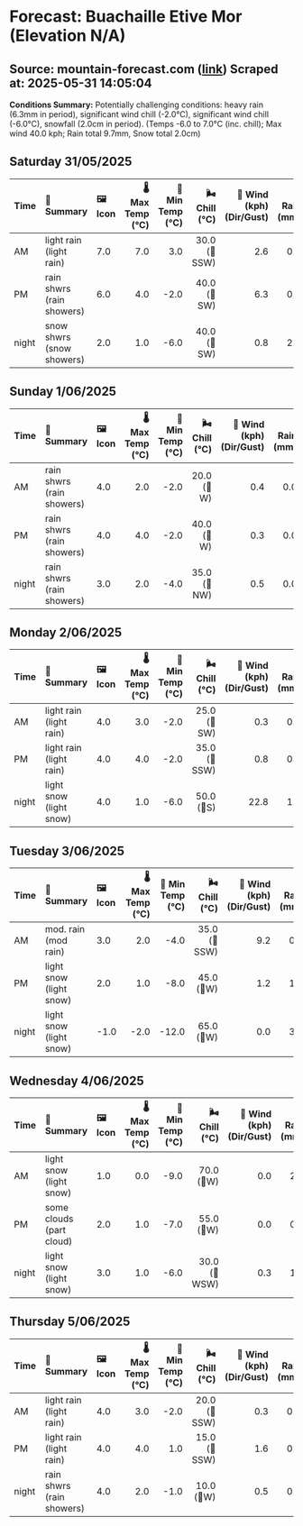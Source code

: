 # Forecast: Buachaille Etive Mor (Elevation N/A)
**Source:** mountain-forecast.com ([link](https://www.mountain-forecast.com/peaks/Buachaille-Etive-Mor/forecasts/1020))
**Scraped at:** 2025-05-31 14:05:04
---

**Conditions Summary:** Potentially challenging conditions: heavy rain (6.3mm in period), significant wind chill (-2.0°C), significant wind chill (-6.0°C), snowfall (2.0cm in period). (Temps -6.0 to 7.0°C (inc. chill); Max wind 40.0 kph; Rain total 9.7mm, Snow total 2.0cm)

## Saturday 31/05/2025
| **Time** | **📝 Summary** | **🖼️ Icon** | **🌡️ Max Temp (°C)** | **🥶 Min Temp (°C)** | **🌬️ Chill (°C)** | **💨 Wind (kph) (Dir/Gust)** | **💧 Rain (mm)** | **❄️ Snow (cm)** | **☁️ Cloud Base (m)** | **🧊 Freezing Lvl (m)** |
|:------- |:------- |:----- |--------------: |-------------: |-----------: |---------------------: |---------: |----------: |---------------: |----------------: |
| AM      | light rain<br><span class="icon-desc">(light rain)</span> | 7.0 | 7.0 | 3.0 | 30.0<br>(🧭SSW) | 2.6 | 0.0 | 300 | 2200 |
| PM      | rain shwrs<br><span class="icon-desc">(rain showers)</span> | 6.0 | 4.0 | -2.0 | 40.0<br>(🧭SW) | 6.3 | 0.0 | 250 | 1900 |
| night   | snow shwrs<br><span class="icon-desc">(snow showers)</span> | 2.0 | 1.0 | -6.0 | 40.0<br>(🧭SW) | 0.8 | 2.0 | 650 | 1250 |

## Sunday 1/06/2025
| **Time** | **📝 Summary** | **🖼️ Icon** | **🌡️ Max Temp (°C)** | **🥶 Min Temp (°C)** | **🌬️ Chill (°C)** | **💨 Wind (kph) (Dir/Gust)** | **💧 Rain (mm)** | **❄️ Snow (cm)** | **☁️ Cloud Base (m)** | **🧊 Freezing Lvl (m)** |
|:------- |:------- |:----- |--------------: |-------------: |-----------: |---------------------: |---------: |----------: |---------------: |----------------: |
| AM      | rain shwrs<br><span class="icon-desc">(rain showers)</span> | 4.0 | 2.0 | -2.0 | 20.0<br>(🧭W) | 0.4 | 0.0 | 350 | 1300 |
| PM      | rain shwrs<br><span class="icon-desc">(rain showers)</span> | 4.0 | 4.0 | -2.0 | 40.0<br>(🧭W) | 0.3 | 0.0 | 1450 | 1600 |
| night   | rain shwrs<br><span class="icon-desc">(rain showers)</span> | 3.0 | 2.0 | -4.0 | 35.0<br>(🧭NW) | 0.5 | 0.0 | 350 | 1300 |

## Monday 2/06/2025
| **Time** | **📝 Summary** | **🖼️ Icon** | **🌡️ Max Temp (°C)** | **🥶 Min Temp (°C)** | **🌬️ Chill (°C)** | **💨 Wind (kph) (Dir/Gust)** | **💧 Rain (mm)** | **❄️ Snow (cm)** | **☁️ Cloud Base (m)** | **🧊 Freezing Lvl (m)** |
|:------- |:------- |:----- |--------------: |-------------: |-----------: |---------------------: |---------: |----------: |---------------: |----------------: |
| AM      | light rain<br><span class="icon-desc">(light rain)</span> | 4.0 | 3.0 | -2.0 | 25.0<br>(🧭SW) | 0.3 | 0.0 | 550 | 1350 |
| PM      | light rain<br><span class="icon-desc">(light rain)</span> | 4.0 | 4.0 | -2.0 | 35.0<br>(🧭SSW) | 0.8 | 0.0 | 650 | 1700 |
| night   | light snow<br><span class="icon-desc">(light snow)</span> | 4.0 | 1.0 | -6.0 | 50.0<br>(🧭S) | 22.8 | 1.0 | 300 | 1700 |

## Tuesday 3/06/2025
| **Time** | **📝 Summary** | **🖼️ Icon** | **🌡️ Max Temp (°C)** | **🥶 Min Temp (°C)** | **🌬️ Chill (°C)** | **💨 Wind (kph) (Dir/Gust)** | **💧 Rain (mm)** | **❄️ Snow (cm)** | **☁️ Cloud Base (m)** | **🧊 Freezing Lvl (m)** |
|:------- |:------- |:----- |--------------: |-------------: |-----------: |---------------------: |---------: |----------: |---------------: |----------------: |
| AM      | mod. rain<br><span class="icon-desc">(mod rain)</span> | 3.0 | 2.0 | -4.0 | 35.0<br>(🧭SSW) | 9.2 | 0.0 | 200 | 1450 |
| PM      | light snow<br><span class="icon-desc">(light snow)</span> | 2.0 | 1.0 | -8.0 | 45.0<br>(🧭W) | 1.2 | 1.0 | 300 | 1300 |
| night   | light snow<br><span class="icon-desc">(light snow)</span> | -1.0 | -2.0 | -12.0 | 65.0<br>(🧭W) | 0.0 | 3.0 | 300 | 700 |

## Wednesday 4/06/2025
| **Time** | **📝 Summary** | **🖼️ Icon** | **🌡️ Max Temp (°C)** | **🥶 Min Temp (°C)** | **🌬️ Chill (°C)** | **💨 Wind (kph) (Dir/Gust)** | **💧 Rain (mm)** | **❄️ Snow (cm)** | **☁️ Cloud Base (m)** | **🧊 Freezing Lvl (m)** |
|:------- |:------- |:----- |--------------: |-------------: |-----------: |---------------------: |---------: |----------: |---------------: |----------------: |
| AM      | light snow<br><span class="icon-desc">(light snow)</span> | 1.0 | 0.0 | -9.0 | 70.0<br>(🧭W) | 0.0 | 2.0 | 250 | 1100 |
| PM      | some clouds<br><span class="icon-desc">(part cloud)</span> | 2.0 | 1.0 | -7.0 | 55.0<br>(🧭W) | 0.0 | 0.0 | 350 | 1200 |
| night   | light snow<br><span class="icon-desc">(light snow)</span> | 3.0 | 1.0 | -6.0 | 30.0<br>(🧭WSW) | 0.3 | 1.0 | 600 | 1250 |

## Thursday 5/06/2025
| **Time** | **📝 Summary** | **🖼️ Icon** | **🌡️ Max Temp (°C)** | **🥶 Min Temp (°C)** | **🌬️ Chill (°C)** | **💨 Wind (kph) (Dir/Gust)** | **💧 Rain (mm)** | **❄️ Snow (cm)** | **☁️ Cloud Base (m)** | **🧊 Freezing Lvl (m)** |
|:------- |:------- |:----- |--------------: |-------------: |-----------: |---------------------: |---------: |----------: |---------------: |----------------: |
| AM      | light rain<br><span class="icon-desc">(light rain)</span> | 4.0 | 3.0 | -2.0 | 20.0<br>(🧭SSW) | 0.3 | 0.0 | 350 | 1550 |
| PM      | light rain<br><span class="icon-desc">(light rain)</span> | 4.0 | 4.0 | 1.0 | 15.0<br>(🧭SSW) | 1.6 | 0.0 | 300 | 1700 |
| night   | rain shwrs<br><span class="icon-desc">(rain showers)</span> | 4.0 | 2.0 | -1.0 | 10.0<br>(🧭W) | 0.5 | 0.0 | 450 | 1650 |